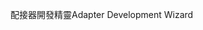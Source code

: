 <span data-ttu-id="66d69-101">配接器開發精靈</span><span class="sxs-lookup"><span data-stu-id="66d69-101">Adapter Development Wizard</span></span>